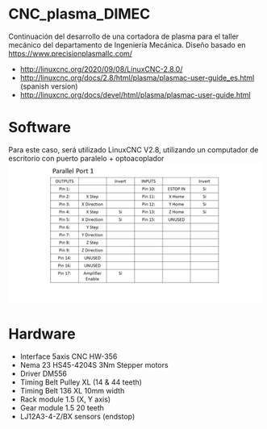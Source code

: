 # CNC_plasma_DIMEC
Continuación del desarrollo de una cortadora de plasma para el taller mecánico del departamento de Ingeniería Mecánica. 
Diseño basado en https://www.precisionplasmallc.com/
- http://linuxcnc.org/2020/09/08/LinuxCNC-2.8.0/
- http://linuxcnc.org/docs/2.8/html/plasma/plasmac-user-guide_es.html (spanish version)
- http://linuxcnc.org/docs/devel/html/plasma/plasmac-user-guide.html
# Software
Para este caso, será utilizado LinuxCNC V2.8, utilizando un computador de escritorio con puerto paralelo + optoacoplador
<img src="/Documentacion/pines_parallel_port.png" width="500">

# Hardware
- Interface 5axis CNC HW-356
- Nema 23 HS45-4204S 3Nm Stepper motors
- Driver DM556
- Timing Belt Pulley XL (14 & 44 teeth)
- Timing Belt 136 XL 10mm width
- Rack module 1.5 (X, Y axis)
- Gear module 1.5 20 teeth
- LJ12A3-4-Z/BX sensors (endstop)
